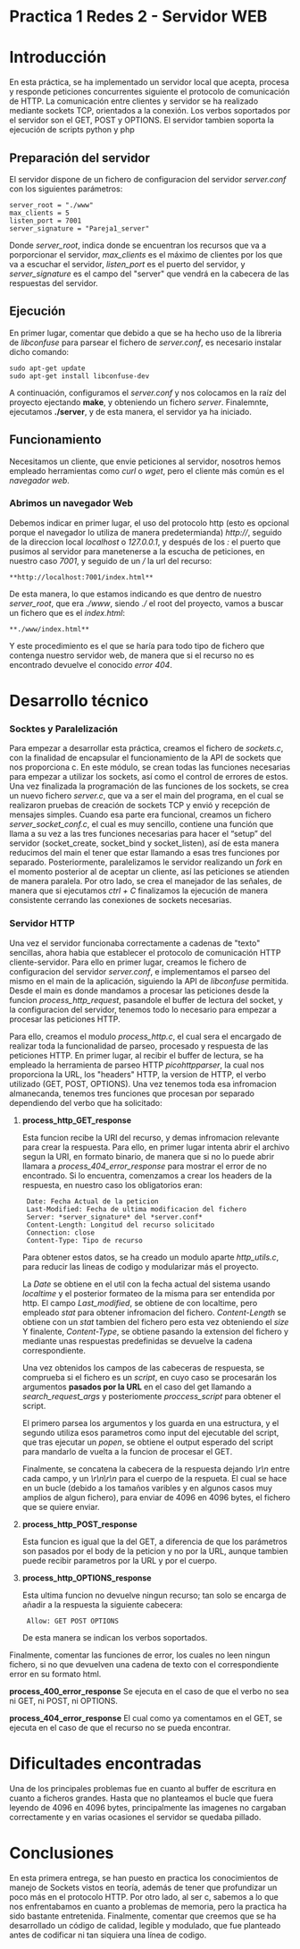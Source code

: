 # Practica 1 Redes 2 - Servidor WEB
# Introducción
En esta práctica, se ha implementado un servidor local que acepta, procesa y responde peticiones concurrentes siguiente el protocolo de comunicación de HTTP.
La comunicación entre clientes y servidor se ha realizado mediante sockets TCP, orientados a la conexión.
Los verbos soportados por el servidor son el GET, POST y OPTIONS.
El servidor tambien soporta la ejecución de scripts python y php

## Preparación del servidor
El servidor dispone de un fichero de configuracion del servidor *server.conf* con los siguientes parámetros:

    server_root = "./www"
    max_clients = 5
    listen_port = 7001
    server_signature = "Pareja1_server"

Donde *server_root*, indica donde se encuentran los recursos que va a porporcionar el servidor, *max_clients* es el máximo de clientes por los que va a escuchar el servidor,
*listen_port* es el puerto del servidor, y *server_signature* es el campo del "server" que vendrá en la cabecera de las respuestas del servidor.

## Ejecución
En primer lugar, comentar que debido a que se ha hecho uso de la libreria de *libconfuse* para parsear el fichero de *server.conf*, es necesario instalar dicho comando:

    sudo apt-get update
    sudo apt-get install libconfuse-dev

A continuación, configuramos el *server.conf* y nos colocamos en la raíz del proyecto ejectando **make**, y obteniendo un fichero *server*.
Finalemnte, ejecutamos **./server**, y de esta manera, el servidor ya ha iniciado.

## Funcionamiento
Necesitamos un cliente, que envie peticiones al servidor, nosotros hemos empleado herramientas como *curl* o *wget*, pero el cliente más común es el *navegador web*.

### Abrimos un navegador Web
Debemos indicar en primer lugar, el uso del protocolo http (esto es opcional porque el navegador lo utiliza de manera predetermianda) *http://*, seguido de la direccion local *localhost* o *127.0.0.1*, y después de los *:* el puerto que pusimos al servidor para manetenerse a la escucha de peticiones, en nuestro caso *7001*, y seguido de un */* la url del recurso:

    **http://localhost:7001/index.html**

De esta manera, lo que estamos indicando es que dentro de nuestro *server_root*, que era *./www*, siendo *./* el root del proyecto, vamos a buscar un fichero que es el *index.html*:

    **./www/index.html**

Y este procedimiento es el que se haría para todo tipo de fichero que contenga nuestro servidor web, de manera que si el recurso no es encontrado devuelve el conocido *error 404*.

# Desarrollo técnico
### Socktes y Paralelización
Para empezar a desarrollar esta práctica, creamos el fichero de *sockets.c*, con la finalidad de encapsular el funcionamiento de la API de sockets que nos proporciona c.
En este módulo, se crean todas las funciones necesarias para empezar a utilizar los sockets, así como el control de errores de estos.
Una vez finalizada la programación de las funciones de los sockets, se crea un nuevo fichero *server.c*, que va a ser el main del programa, en el cual se realizaron pruebas de creación de sockets TCP y envió y recepción de mensajes simples.
Cuando esa parte era funcional, creamos un fichero *server_socket_conf.c*, el cual es muy sencillo, contiene una función que llama a su vez a las tres funciones necesarias para hacer el “setup” del servidor (socket_create, socket_bind y socket_listen), así de esta manera reducimos del main el tener que estar llamando a esas tres funciones por separado.
Posteriormente, paralelizamos le servidor realizando un *fork* en el momento posterior al de aceptar un cliente, así las peticiones se atienden de manera paralela. Por otro lado, se crea el manejador de las señales, de manera que si ejecutamos *ctrl + C* finalizamos la ejecución de manera consistente cerrando las conexiones de sockets necesarias.

### Servidor HTTP
Una vez el servidor funcionaba correctamente a cadenas de "texto" sencillas, ahora habia que establecer el protocolo de comunicación HTTP cliente-servidor.
Para ello en primer lugar, creamos le fichero de configuracion del servidor *server.conf*, e implementamos el parseo del mismo en el main de la aplicación, siguiendo la API de *libconfuse* permitida.
Desde el main es donde mandamos a procesar las peticiones desde la funcion *process_http_request*, pasandole el buffer de lectura del socket, y la configuracion del servidor, tenemos todo lo necesario para empezar a procesar las peticiones HTTP.

Para ello, creamos el modulo *process_http.c*, el cual sera el encargado de realizar toda la funcionalidad de parseo, procesado y respuesta de las peticiones HTTP.
En primer lugar, al recibir el buffer de lectura, se ha empleado la herramienta de parseo HTTP *picohttpparser*, la cual nos proporciona la URL, los "headers" HTTP, la version de HTTP, el verbo utilizado (GET, POST, OPTIONS).
Una vez tenemos toda esa infromacion almanecanda, tenemos tres funciones que procesan por separado dependiendo del verbo que ha solicitado:
1. **process_http_GET_response**

    Esta funcion recibe la URI del recurso, y demas infromacion relevante para crear la respuesta.
    Para ello, en primer lugar intenta abrir el archivo segun la URI, en formato binario, de manera que si no lo puede abrir   
    llamara a *process_404_error_response* para mostrar el error de no encontrado.
    Si lo encuentra, comenzamos a crear los headers de la respuesta, en nuestro caso los obligatorios eran:

        Date: Fecha Actual de la peticion
        Last-Modified: Fecha de ultima modificacion del fichero
        Server: *server_signature* del *server.conf*
        Content-Length: Longitud del recurso solicitado
        Connection: close
        Content-Type: Tipo de recurso

    Para obtener estos datos, se ha creado un modulo aparte *http_utils.c*, para reducir las lineas de codigo y modularizar más el 
    proyecto.

    La *Date* se obtiene en el util con la fecha actual del sistema usando *localtime* y el posterior formateo de la misma 
    para ser entendida por http.
    El campo *Last_modified*, se obtiene de con localtime, pero empleado *stat* para obtener infromacion del fichero.
    *Content-Length* se obtiene con un *stat* tambien del fichero pero esta vez obteniendo el *size*
    Y finalente, *Content-Type*, se obtiene pasando la extension del fichero y mediante unas respuestas predefinidas se 
    devuelve la cadena correspondiente.

    Una vez obtenidos los campos de las cabeceras de respuesta, se comprueba si el fichero es un *script*, en cuyo caso se 
    procesarán los argumentos **pasados por la URL** en el caso del get llamando a *search_request_args* y posteriomente 
    *proccess_script* para obtener el script.

    El primero parsea los argumentos y los guarda en una estructura, y el segundo utiliza esos parametros como input del 
    ejecutable del script, que tras ejecutar un *popen*, se obtiene el output esperado del script para mandarlo de vuelta 
    a la funcion de procesar el GET.

    Finalmente, se concatena la cabecera de la respuesta dejando *\r\n* entre cada campo, y un *\r\n\r\n* para el cuerpo de la 
    respueta.
    El cual se hace en un bucle (debido a los tamaños varibles y en algunos casos muy amplios de algun fichero), para enviar de 
    4096 en 4096 bytes, el fichero que se quiere enviar.

2. **process_http_POST_response**

    Esta funcion es igual que la del GET, a diferencia de que los parámetros son pasados por el body de la peticion y no por la 
    URL, aunque tambien puede recibir parametros por la URL y por el cuerpo.

3. **process_http_OPTIONS_response**

    Esta ultima funcion no devuelve ningun recurso; tan solo se encarga de añadir a la respuesta la siguiente cabecera:

        Allow: GET POST OPTIONS

    De esta manera se indican los verbos soportados.

Finalmente, comentar las funciones de error, los cuales no leen ningun fichero, si no que devuelven una cadena de texto con el correspondiente error en su formato html.

**process_400_error_response**
Se ejecuta en el caso de que el verbo no sea ni GET, ni POST, ni OPTIONS.

**process_404_error_response**
El cual como ya comentamos en el GET, se ejecuta en el caso de que el recurso no se pueda encontrar.

# Dificultades encontradas
Una de los principales problemas fue en cuanto al buffer de escritura en cuanto a ficheros grandes. Hasta que no planteamos el bucle que fuera leyendo de 4096 en 4096 bytes, principalmente las imagenes no cargaban correctamente y en varias ocasiones el servidor se quedaba pillado.

# Conclusiones
En esta primera entrega, se han puesto en practica los conocimientos de manejo de Sockets vistos en teoría, además de tener que profundizar un poco más en el protocolo HTTP.
Por otro lado, al ser c, sabemos a lo que nos enfrentabamos en cuanto a problemas de memoria, pero la practica ha sido bastante entretenida.
Finalmente, comentar que creemos que se ha desarrollado un código de calidad, legible y modulado, que fue planteado antes de codificar ni tan siquiera una línea de codigo.

